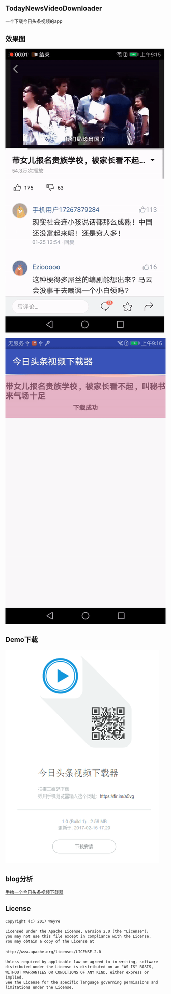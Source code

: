 ## TodayNewsVideoDownloader

一个下载今日头条视频的app

## 效果图

![](/screenshot/1.gif)

![](/screenshot/2.gif)

## Demo下载

![](/screenshot/QQ截图20170215172853.png)

## blog分析

[手撸一个今日头条视频下载器](http://www.weyye.me/detail/today-news-video/)

## License

	Copyright (C) 2017 WeyYe
	
	Licensed under the Apache License, Version 2.0 (the "License");
	you may not use this file except in compliance with the License.
	You may obtain a copy of the License at
	
	http://www.apache.org/licenses/LICENSE-2.0
	
	Unless required by applicable law or agreed to in writing, software
	distributed under the License is distributed on an "AS IS" BASIS,
	WITHOUT WARRANTIES OR CONDITIONS OF ANY KIND, either express or implied.
	See the License for the specific language governing permissions and
	limitations under the License.